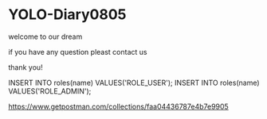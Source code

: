 # YOLO-Diary0805
welcome to our dream 


if you have any question
pleast contact us

thank you!


INSERT INTO roles(name) VALUES('ROLE_USER');
INSERT INTO roles(name) VALUES('ROLE_ADMIN');


https://www.getpostman.com/collections/faa04436787e4b7e9905
